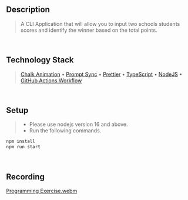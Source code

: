 ## Description
> A CLI Application that will allow you to input two schools
students scores and identify the winner based on the total points.

<br />

## Technology Stack
> [Chalk Animation](https://www.npmjs.com/package/chalk-animation) • [Prompt Sync](https://www.npmjs.com/package/prompt-sync) • [Prettier](https://www.npmjs.com/package/prettier) • [TypeScript](https://www.npmjs.com/package/typescript) • [NodeJS](https://nodejs.org/docs/latest-v16.x/api/) • [GitHub Actions Workflow](https://docs.github.com/en/actions/using-workflows/about-workflows)

<br />

## Setup
> - Please use nodejs version 16 and above.
> - Run the following commands.
```bash
npm install
npm run start 
```

<br />

## Recording
[Programming Exercise.webm](https://user-images.githubusercontent.com/69438999/193799632-0b1d7e2d-4e97-4966-a3af-fdb4bdf92e31.webm)
